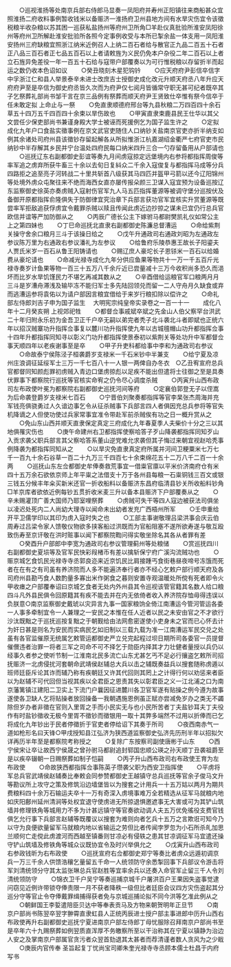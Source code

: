 <!-- { "loadSidebar": true } -->
　　○巡视淮扬等处南京兵部右侍郎马显奏一凤阳府并寿州正阳镇往来商船甚众宜照淮扬二府收料事例暂收钱米以备赈济一淮扬府卫州县地方间有水旱灾伤宜令该徵税粮半收杂粮以苏其困一巡获私盐扬州等府州卫所角□羊赴仪真批验所淮安凤阳徐州等府州卫所解赴淮安批验所各照今定事例收受与本所已掣余盐一体支用一凤阳淮安扬州三府缺粮宜照浙江纳米近例召人上纳二百石者给与散官正九品二百五十石者正八品三百石者正七品五百石以上者请敕旌为义民仍免本户杂役二年二百石以上者立石旌异免差役一年一百五十石给与寇带户部覆奏以为可行惟税粮以存留折半而起运之数仍收本色诏如议
　　○癸丑晓刻木星犯钩钤
　　○应天府府尹彭信卒信字中孚浙江仁和县人举景泰辛未进士改庶吉士授御史成化改元升顺天府丞八年升应天府府尹至是卒信为御史府丞皆久次而为府尹仅七阅月皆循常守职无甚可纪者既卒其子乞祭葬礼部尚书邹干言在京三品例有祭葬而顺天府尹王贤致仕卒惟有祭今信卒于任未敢定拟  上命止与一祭
　　○免直隶顺德府邢台等九县秋粮二万四百四十余石草五十四万五千四百四十余束以旱伤故也
　　○甲寅直隶束鹿县民王仕华以其父文尝任少保吏部尚书兼谨身殿大学士被诬而死援例乞为国子监生许之
　　○定拟成化九年户口食盐实徵事例在京文武官吏随住人口纳钞关盐南京官吏亦折半纳支如例其余诸处司府州县该徵钞存留起解各从所拟惟浙江杭嘉湖绍金衢严七府官吏市民纳钞中半存解其乡民并宁台温处四府民每口纳米四升三合一勺存留备用从户部请也
　　○巡抚辽东右副都御史彭谊等奏九月间虏寇掠定远堡境内右参将都指挥周俊等率军追之虏弃所获牛畜三十余以去旬日复紏众二千余入寇俊复与都指挥马成等分兵四路拒之追至亮子河转战二十里共斩首八级获其马四匹并盔甲弓箭以还今辽阳锦州等处境外虏众屯聚往来不绝而海西女直亦屡传报朵颜三卫谋入寇宜预为设备巡按辽东监察御史徐英亦奏虏贼入寇射伤官军九人马五匹指挥董源等被调守堡分巡按伏及备御开原都指挥俞隆俱失于防御律宜究治章下兵部言获功官军宜核实升赏董源等既尝率军拒敌追获俘虏宜令戴罪杀贼以赎且传闻此虏近边抄掠之谋未已宜仍行总兵官欧信并谊等严加防御从之
　　○丙辰广德长公主下嫁驸马都尉樊凯礼仪如常公主  上之第四妹也
　　○丁巳命巡抚北直隶右副都御史陈濂总督漕运
　　○命给紫荆关操守舍余口粮月三斗于该操日给之
　　○戊午升通政司右通政刘昭为左通政左参议陈万里为右通政右参议潘礼为左参议
　　○给鲁府乐陵恭惠王故长子阳鎏夫人贾氏米岁一百石从鲁王阳铸请也
　　○赐辽庶人豪坨长子恩铩米一百石以给婚费从豪坨请也
　　○命减光禄寺成化九年分供应鱼果等物共十一万一千五百斤光禄寺奏岁计鱼果等物一百三十五万八千余斤近已尝量减十三万今收积尚多恐久而浥坏而比岁水旱饥馑民力不堪乞再减其数从之
　　○辛酉借给运粮官军口粮两月月三斗是岁漕舟滞浅及输毕冻不能归军士多先陆回领兑而留一二人守舟月久缺食或弃而逃漕运参将袁佑以为请户部因言粮宜借给于来岁行粮扣除以偿许之
　　○命礼部左侍郎刘吉子申为国子监生
　大明宪宗纯皇帝实录卷之一百一十一
　　成化八年十二月癸亥朔  上视郊祀牲
　　○都督佥事戚斌卒斌之先金山人伯父察罕台洪武二十年归附永乐初为金吾卫正千户卒无嗣以弟完者秃子北斗袭北斗者即斌也正统六年以招汉贼寨功升指挥佥事复以麓川功升指挥使九年以古城氊帽山功升都指挥佥事十四年升都指挥同知寻以彰义门功升都指挥使景泰初以紫荆关等处功升中军都督佥事天顺四年以老疾谢事至是卒
　　○甲子升吏科都给事中李和为通政司右参议
　　○命故泰宁侯陈泾子桓袭爵岁支禄米一千石米钞中半兼支
　　○给宁夏及凉州庄浪调征延绥军士三万一千七百八十一人银一两俾自办冬衣　○乙丑宥宣府总兵官都督同知颜彪罪初虏贼入青边口堡虏掠彪以足疾不能出但遣将士往御之至是具奏伏罪事下都察院行巡抚等官核实命宥之仍令尽心调度杀贼
　　○丙寅升山西布政司左布政使叶冕为都察院右副都御史巡抚河间等府
　　○定襄伯郭登无子以侄嵩为后命袭登爵岁支禄米七百石
　　○宁晋伯刘聚奏都指挥等官李杲张杰周海并充军钱亮俱骁勇过人久谙边事乞令从征杀贼事下兵部言四人者俱因充总兵参将等官失机降谪之人但使功使过兵家常事宜准令带赴军前杀贼俟有功之日一概升赏从之
　　○免山东山西并顺天直隶保定真定三府成化九年春夏季人夫柴价十分之三以其地俱罹灾伤也
　　○庚午命建州右卫都指挥使察哈答子歹山降袭都指挥同知歹山入贡求袭父职兵部言其父察哈答系董山逆党难允求袭但其子悔过来朝宜视赵哈秃事例降袭为都指挥同知从之
　　○以旱灾免直隶真定府所属并河间卫粳粟米七万七千一百九十余石谷草一百二十九万三千四百七十余束绵花五十二万八千二百一十余两
　　○巡抚山东左佥都御史牟俸奏救荒事宜一借粜官廪以平米价济南府仓有米四十五万余石欲依京师上年平粜之法借支十万于各州县每粮一石粜铜钱三百文或银三钱五分候丰年籴买新米还官一折收船料以备赈济东昌府临清县钞关所收船料钞角□羊京库者欲依近例每钞五贯折收米麦三升以备本县赈济下户部覆奏从之
　　○辛未赐灌顶广善大国师乃耶室哩祭葬
　　○虏贼可失干等四人寇边被获法司俱坐以凌迟处死内二人尚幼大理寺以闻命未出幼者发充广西梧州所军
　　○壬申重给开平卫儒学印以其印为虏入寇时失之也
　　○工部主事谢敬理吕梁洪事会庆云伯周寿过吕梁令家人馈敬仪物欲多挟客船过洪既而为官船阻塞不遂所欲寿遂与敬互殴致伤寿至京讦敬在洪时赃事以闻下都察院鞫问得实敬坐除名其各从者罪有差
　　○癸酉升户部郎中李宽为通政司右参议管理蓟州等处粮储
　　○赏巡抚四川右副都御史夏埙等及官军民快彩叚楮币有差以擒斩保宁府广溪沟流贼功也
　　○赈京城乞食饥民光禄寺寺丞郭良迩来近京饥民比肩接踵丐食街巷昼夜啼号冻饿而死者在在有之有司虽有养济院而人多不能遍济奉行者亦不经心乞敕户部行顺天府及各司府州县勘丐食人数酌量多寡出米作粥食之暮则安置寺观温暖处所傥有死者即令火甲收瘗之户部覆奉诏曰京城乞食者无处内外州县其令巡视该管官籍其名数人给口粮四斗凡外县民俱令回原籍其有疾不能去并在内无依倚者收入养济院存恤毋得违误以负朕意○南京监察御史戴琥以灾异言九事一国家粮饷全倚江南漕运今管河管运各委一人事多牵制宜令一人兼理之一安民之本惟在任人近者以民之未安由官之不才欲行沙汰既黜之于巡抚巡按复黜之于朝觐给由法网愈密遂使小吏身未之官而已心怀去计为奸日甚是则名为安民而实病民乞如旧制以三载九载为准一江南漕运军民交兑之处虽有各官监催原无统属乞敕管运都御史严立兑完起程过坝日期所司各委官一员提督催儧违者治罪一将者三军之司命不可不择乞于勋臣内择其才力壮健者量授以兵仍以经事久者参之使听节制一江淮南北民多流亡山东尤甚乞丐不足必行攘盗乞敕所司招抚赈济一北虏侵扰河套朝命武靖侯赵辅总大兵以击之辅既奏益兵以搜套随称虏遁以班师廷臣斥论其诈而辅乃称有疾朝廷又许其代回则其罔上之计得行何以劝惩来者臣以为赵辅不可代回但当视其疾以全君臣之恩责其失以彰君臣之义一江北浦之口为南京藩篱镇江建阳二卫实上下流门户曩因征进麓川各卫官军遂有贴操之例今遵为故事遂使各卫缺人乞将贴操者放回操备一我朝遇施恩例虽正赋亦尝减免岁办之类无不蠲除但岁办者非徵在官则入里胥之手而小民实无与也小民所苦者丁夫盐钞耳夫丁夫役作有时盐钞徵收无极今里胥不徵钞而徵银用一取十其弊多端然不过用以折俸而已乞将成化九年钞出于民者停徵折于官吏者停给诏下其奏于所司
　　○夜西南赤气一道如枪形名曰天锋○甲戌授知县江弘济为狭西道监察御史弘济先历刑半年以招拟欠详再历半年至是都察院考称授之
　　○复除广东按察司副使唐彬于山东
　　○西宁侯宋让卒让故西宁侯晟之曾孙驸马都尉追封郓国忠顺公瑛之孙天顺丁丑袭祖爵至是以疾卒辍朝一日赐祭葬如制子恺嗣
　　○丙子升山西布政司右布政使王育为左布政使
　　○命故狭西都指挥佥事陈英子瓒袭父职为西安卫指挥使
　　○平虏将军总兵官武靖侯赵辅奏比奉敕会同参赞都御史王越镇守总兵巡抚等官余子俊马文升等勘议所上攻守之策及修筑沿边墙堡皆以为搜套之计用兵一十五万姑以两月为期共费粮料四十余万石输运夫卒十一万有奇深入虏境事难万全若精选从征军马就粮内地如庆阳鄜州延州清涧等处权宜退守使虏进无所掠退惧邀遮事无大害或可为其铲山筑墙并修理铁角等城用力不多为计甚远镇守等官奏欲动调人夫五万优免徭役支费官钱俱乞允行事下兵部言赵辅等既覆议以搜套为难则向者乞兵十五万之言欺诳可知今乃以守为良便欲量留军马就粮内地以省输运之劳但比者传闻孛罗忽为小石所杀癿加思兰顺何亡走傥此虏渡河而西越至镇番则甘凉必有侵轶之患其甘凉调征军马宜遣还操守铲山筑墙及修铁角等城众议既协宜令及时兴举俱允之
　　○戊寅升山西布政司右参政钱昕为右布政使
　　○巡抚宣府右佥都御史郑宁等奏比者虏众远遁初调京兵一万三千余人供馈浩穰乞量留五千命一人统领防守余悉掣回事下兵部议令游击将军刘清统领分守其太监张琳总兵官赵胜等宜率余兵以还奏入命官军止留三千人令刘清统领防守
　　○锦衣卫千户吴宁等奏巡捕京城千户屠洪百户王果因失盗事觉逮问窃见近例许带锁夺俸责限一月不获者降秩一级但比者廷臣会议四方灾伤盗起其分巡分守等官止令夺俸戴罪缉捕得获者免与京城巡捕论拟不同今洪等乞准此例从之
　　○朝鲜国王李娎遣陪臣贝达中等奉表贡马及方物来朝贺明年正旦节
　　○南京户部尚书陈翌卒翌字翀霄直隶虹县人正统丙辰进士授户部主事进郎中历升山西右布政使再升右副都御史巡抚宁夏进南京户部左侍郎丁母忧服除召拜南京户部尚书至是卒年六十九赐祭葬如例翌质直浑厚不务皦察所至以干治称其在宁夏以镇静为治边人安之及掌南京户部属官贪污者众翌首劾退其太甚者而荐清谨者数人贪风为之少戢
　　○庚辰内官传奉  圣旨起复丁忧尚宝司卿朱奎光禄寺寺丞顾本儒士杜昌于内府写书

